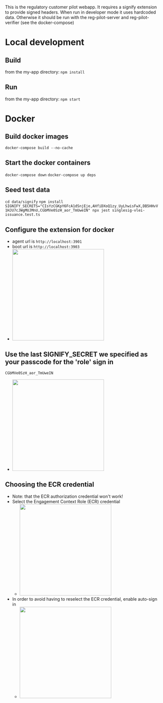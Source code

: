This is the regulatory customer pilot webapp.
It requires a signify extension to provide signed headers.
When run in developer mode it uses hardcoded data.
Otherwise it should be run with the reg-pilot-server and reg-pilot-verifier (see the docker-compose)

# Local development
## Build
from the my-app directory:
```npm install```
## Run
from the my-app directory:
```npm start```

# Docker
## Build docker images
```docker-compose build --no-cache```
## Start the docker containers
```docker-compose down```
```docker-compose up deps```

## Seed test data
```cd data/signify```
```npm install```
```SIGNIFY_SECRETS="CIsYzCGKpY6FcA1dSnjEje,AHfiDXoQ1zy_UyLhwisFwX,DB5HHvV1HJU7cJWgMUJMnU,CGbMVe0SzH_aor_TmUweIN" npx jest singlesig-vlei-issuance.test.ts```

## Configure the extension for docker
* agent url is `http://localhost:3901`
* boot url is `http://localhost:3903`
* <img src="image.png" width="300">

## Use the last SIGNIFY_SECRET we specified as your passcode for the 'role' sign in
```CGbMVe0SzH_aor_TmUweIN```
* <img src="image-3.png" width="300">

## Choosing the ECR credential
* Note: that the ECR authorization credential won't work!
* Select the Engagement Context Role (ECR) credential
    * <img src="image-1.png" width="300">
* In order to avoid having to reselect the ECR credential, enable auto-sign in
    * <img src="image-2.png" width="300">